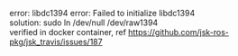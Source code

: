 error: libdc1394 error: Failed to initialize libdc1394  
solution: sudo ln /dev/null /dev/raw1394    
verified in docker container, ref https://github.com/jsk-ros-pkg/jsk_travis/issues/187
